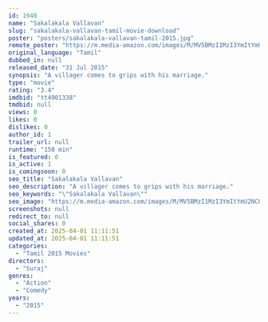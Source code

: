 ```yaml
---
id: 1940
name: "Sakalakala Vallavan"
slug: "sakalakala-vallavan-tamil-movie-download"
poster: "posters/sakalakala-vallavan-tamil-2015.jpg"
remote_poster: "https://m.media-amazon.com/images/M/MV5BMzI1MzI3YmItYmU2NC00MzM4LWE1YTMtMjUyMTNmZjIwM2JmXkEyXkFqcGc@._V1_SX300.jpg"
original_language: "Tamil"
dubbed_in: null
released_date: "31 Jul 2015"
synopsis: "A villager comes to grips with his marriage."
type: "movie"
rating: "3.4"
imdbid: "tt4901338"
tmdbid: null
views: 0
likes: 0
dislikes: 0
author_id: 1
trailer_url: null
runtime: "150 min"
is_featured: 0
is_active: 1
is_comingsoon: 0
seo_title: "Sakalakala Vallavan"
seo_description: "A villager comes to grips with his marriage."
seo_keywords: "\"Sakalakala Vallavan\""
seo_image: "https://m.media-amazon.com/images/M/MV5BMzI1MzI3YmItYmU2NC00MzM4LWE1YTMtMjUyMTNmZjIwM2JmXkEyXkFqcGc@._V1_SX300.jpg"
screenshots: null
redirect_to: null
social_shares: 0
created_at: 2025-04-01 11:11:51
updated_at: 2025-04-01 11:11:51
categories:
  - "Tamil 2015 Movies"
directors:
  - "Suraj"
genres:
  - "Action"
  - "Comedy"
years:
  - "2015"
---
```

